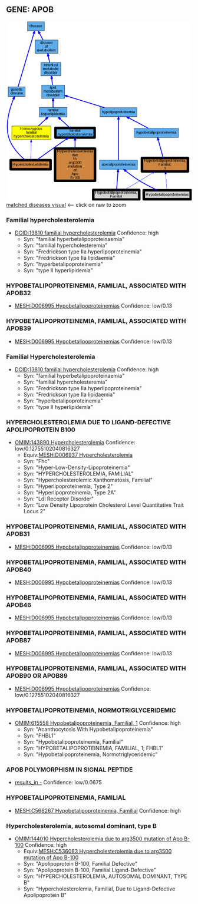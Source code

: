 
## GENE: APOB

![image](APOB.png)
[matched diseases visual](APOB.png)  <-- click on raw to zoom


### Familial hypercholesterolemia
 * [DOID:13810 familial hypercholesterolemia](http://beta.monarchinitiative.org/disease/DOID:13810) Confidence: high
    * Syn: "familial hyperbetalipoproteinaemia"
    * Syn: "familial hypercholesteremia"
    * Syn: "Fredrickson type IIa hyperlipoproteinemia"
    * Syn: "Fredrickson type IIa lipidaemia"
    * Syn: "hyperbetalipoproteinemia"
    * Syn: "type II hyperlipidemia"

### HYPOBETALIPOPROTEINEMIA, FAMILIAL, ASSOCIATED WITH APOB32
 * [MESH:D006995 Hypobetalipoproteinemias](http://beta.monarchinitiative.org/disease/MESH:D006995) Confidence: low/0.13

### HYPOBETALIPOPROTEINEMIA, FAMILIAL, ASSOCIATED WITH APOB39
 * [MESH:D006995 Hypobetalipoproteinemias](http://beta.monarchinitiative.org/disease/MESH:D006995) Confidence: low/0.13

### Familial Hypercholesterolemia
 * [DOID:13810 familial hypercholesterolemia](http://beta.monarchinitiative.org/disease/DOID:13810) Confidence: high
    * Syn: "familial hyperbetalipoproteinaemia"
    * Syn: "familial hypercholesteremia"
    * Syn: "Fredrickson type IIa hyperlipoproteinemia"
    * Syn: "Fredrickson type IIa lipidaemia"
    * Syn: "hyperbetalipoproteinemia"
    * Syn: "type II hyperlipidemia"

### HYPERCHOLESTEROLEMIA DUE TO LIGAND-DEFECTIVE APOLIPOPROTEIN B100
 * [OMIM:143890 Hypercholesterolemia](http://beta.monarchinitiative.org/disease/OMIM:143890) Confidence: low/0.12755102040816327
    * Equiv:[MESH:D006937 Hypercholesterolemia](http://beta.monarchinitiative.org/disease/MESH:D006937)
    * Syn: "Fhc"
    * Syn: "Hyper-Low-Density-Lipoproteinemia"
    * Syn: "HYPERCHOLESTEROLEMIA, FAMILIAL"
    * Syn: "Hypercholesterolemic Xanthomatosis, Familial"
    * Syn: "Hyperlipoproteinemia, Type 2"
    * Syn: "Hyperlipoproteinemia, Type 2A"
    * Syn: "Ldl Receptor Disorder"
    * Syn: "Low Density Lipoprotein Cholesterol Level Quantitative Trait Locus 2"

### HYPOBETALIPOPROTEINEMIA, FAMILIAL, ASSOCIATED WITH APOB31
 * [MESH:D006995 Hypobetalipoproteinemias](http://beta.monarchinitiative.org/disease/MESH:D006995) Confidence: low/0.13

### HYPOBETALIPOPROTEINEMIA, FAMILIAL, ASSOCIATED WITH APOB40
 * [MESH:D006995 Hypobetalipoproteinemias](http://beta.monarchinitiative.org/disease/MESH:D006995) Confidence: low/0.13

### HYPOBETALIPOPROTEINEMIA, FAMILIAL, ASSOCIATED WITH APOB46
 * [MESH:D006995 Hypobetalipoproteinemias](http://beta.monarchinitiative.org/disease/MESH:D006995) Confidence: low/0.13

### HYPOBETALIPOPROTEINEMIA, FAMILIAL, ASSOCIATED WITH APOB87
 * [MESH:D006995 Hypobetalipoproteinemias](http://beta.monarchinitiative.org/disease/MESH:D006995) Confidence: low/0.13

### HYPOBETALIPOPROTEINEMIA, FAMILIAL, ASSOCIATED WITH APOB90 OR APOB89
 * [MESH:D006995 Hypobetalipoproteinemias](http://beta.monarchinitiative.org/disease/MESH:D006995) Confidence: low/0.12755102040816327

### HYPOBETALIPOPROTEINEMIA, NORMOTRIGLYCERIDEMIC
 * [OMIM:615558 Hypobetalipoproteinemia, Familial, 1](http://beta.monarchinitiative.org/disease/OMIM:615558) Confidence: high
    * Syn: "Acanthocytosis With Hypobetalipoproteinemia"
    * Syn: "FHBL1"
    * Syn: "Hypobetalipoproteinemia, Familial"
    * Syn: "HYPOBETALIPOPROTEINEMIA, FAMILIAL, 1; FHBL1"
    * Syn: "Hypobetalipoproteinemia, Normotriglyceridemic"

### APOB POLYMORPHISM IN SIGNAL PEPTIDE
 * [results_in -](http://beta.monarchinitiative.org/disease/results_in) Confidence: low/0.0675

### HYPOBETALIPOPROTEINEMIA, FAMILIAL
 * [MESH:C566267 Hypobetalipoproteinemia, Familial](http://beta.monarchinitiative.org/disease/MESH:C566267) Confidence: high

### Hypercholesterolemia, autosomal dominant, type B
 * [OMIM:144010 Hypercholesterolemia due to arg3500 mutation of Apo B-100](http://beta.monarchinitiative.org/disease/OMIM:144010) Confidence: high
    * Equiv:[MESH:C536083 Hypercholesterolemia due to arg3500 mutation of Apo B-100](http://beta.monarchinitiative.org/disease/MESH:C536083)
    * Syn: "Apolipoprotein B-100, Familial Defective"
    * Syn: "Apolipoprotein B-100, Familial Ligand-Defective"
    * Syn: "HYPERCHOLESTEROLEMIA, AUTOSOMAL DOMINANT, TYPE B"
    * Syn: "Hypercholesterolemia, Familial, Due to Ligand-Defective Apolipoprotein B"
